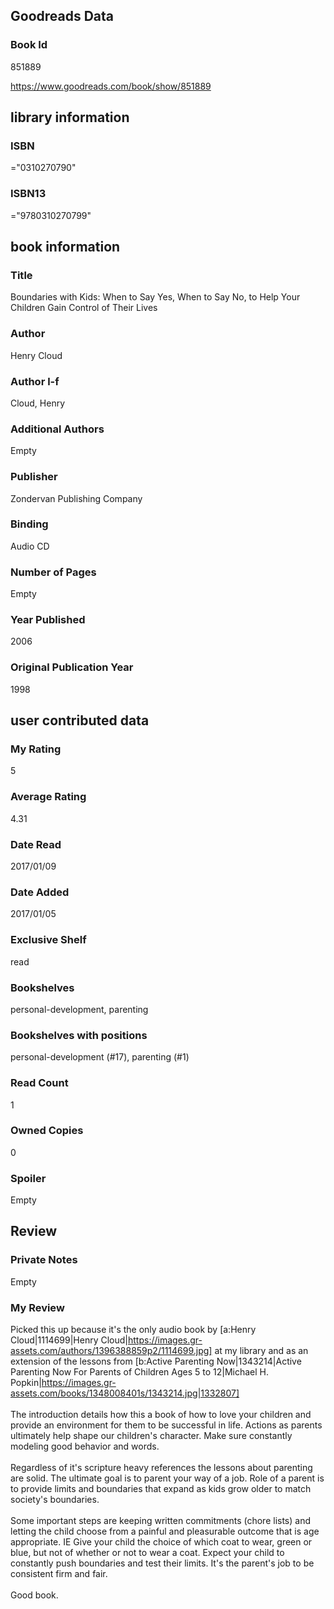 <!-- This template shows how to bulk convert all columns of data into one markdown file -->
<!-- caveat: substitution key matches column headers from default export. You will get a KeyError if there's a mismatch -->

## Goodreads Data

### Book Id 

851889

https://www.goodreads.com/book/show/851889

## library information

### ISBN 
="0310270790"

### ISBN13 
="9780310270799"

## book information

### Title
Boundaries with Kids: When to Say Yes, When to Say No, to Help Your Children Gain Control of Their Lives

### Author 
Henry Cloud

### Author l-f 
Cloud, Henry

### Additional Authors
Empty

### Publisher 
Zondervan Publishing Company

### Binding
Audio CD

### Number of Pages
Empty

### Year Published
2006

### Original Publication Year 
1998

## user contributed data

### My Rating
5

### Average Rating
4.31

### Date Read
2017/01/09

### Date Added
2017/01/05

### Exclusive Shelf
read

### Bookshelves
personal-development, parenting

### Bookshelves with positions
personal-development (#17), parenting (#1)

### Read Count
1

### Owned Copies
0

### Spoiler 
Empty

## Review

### Private Notes
Empty

### My Review
Picked this up because it's the only audio book by [a:Henry Cloud|1114699|Henry Cloud|https://images.gr-assets.com/authors/1396388859p2/1114699.jpg] at my library and as an extension of the lessons from [b:Active Parenting Now|1343214|Active Parenting Now  For Parents of Children Ages 5 to 12|Michael H. Popkin|https://images.gr-assets.com/books/1348008401s/1343214.jpg|1332807]<br/><br/>The introduction details how this a book of how to love your children and provide an environment for them to be successful in life. Actions as parents ultimately help shape our children's character. Make sure constantly modeling good behavior and words.<br/><br/>Regardless of it's scripture heavy references the lessons about parenting are solid. The ultimate goal is to parent your way of a job. Role of a parent is to provide limits and boundaries that expand as kids grow older to match society's boundaries.<br/><br/>Some important steps are keeping written commitments (chore lists) and letting the child choose from a painful and pleasurable outcome that is age appropriate. IE Give your child the choice of which coat to wear, green or blue, but not of whether or not to wear a coat. Expect your child to constantly push boundaries and test their limits. It's the parent's job to be consistent firm and fair.<br/><br/>Good book.<br/><br/>